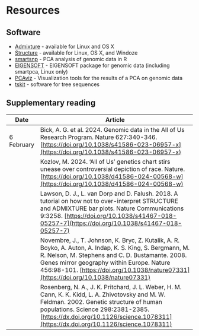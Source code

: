 # Resources

## Software
* [Admixture](https://dalexander.github.io/admixture/) - available for Linux and OS X
* [Structure](https://web.stanford.edu/group/pritchardlab/structure.html) - available for Linux, OS X, and Windoze
* [smartsnp](https://christianhuber.github.io/smartsnp/index.html) - PCA analysis of genomic data in R
* [EIGENSOFT](https://github.com/DReichLab/EIG) - EIGENSOFT package for genomic data (including smartpca, Linux only)
* [PCAviz](https://github.com/NovembreLab/PCAviz) - Visualization tools for the results of a PCA on genomic data
* [tskit](https://tskit.dev/) - software for tree sequences

## Supplementary reading

|Date|Article|
|----|-------|
|6 February|Bick, A. G. et al. 2024. Genomic data in the All of Us Research Program. Nature 627:340-346. [https://doi.org/10.1038/s41586-023-06957-x](https://doi.org/10.1038/s41586-023-06957-x)|
| |Kozlov, M. 2024. ‘All of Us’ genetics chart stirs unease over controversial depiction of race. Nature. [https://doi.org/10.1038/d41586-024-00568-w](https://doi.org/10.1038/d41586-024-00568-w)|
| |Lawson, D. J., L. van Dorp and D. Falush. 2018. A tutorial on how not to over-interpret STRUCTURE and ADMIXTURE bar plots. Nature Communications 9:3258. [https://doi.org/10.1038/s41467-018-05257-7](https://doi.org/10.1038/s41467-018-05257-7)|
| |Novembre, J., T. Johnson, K. Bryc, Z. Kutalik, A. R. Boyko, A. Auton, A. Indap, K. S. King, S. Bergmann, M. R. Nelson, M. Stephens and C. D. Bustamante. 2008. Genes mirror geography within Europe. Nature 456:98-101. [https://doi.org/10.1038/nature07331](https://doi.org/10.1038/nature07331)|
| |Rosenberg, N. A., J. K. Pritchard, J. L. Weber, H. M. Cann, K. K. Kidd, L. A. Zhivotovsky and M. W. Feldman. 2002. Genetic structure of human populations. Science 298:2381-2385. [https://dx.doi.org/10.1126/science.1078311](https://dx.doi.org/10.1126/science.1078311)|
